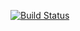 [![Build Status](https://travis-ci.org/ihcby/ihc_by.svg?branch=master)](https://travis-ci.org/ihcby/ihc_by)